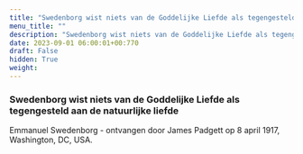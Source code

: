 ```yaml
---
title: "Swedenborg wist niets van de Goddelijke Liefde als tegengesteld aan de natuurlijke liefde"
menu_title: ""
description: "Swedenborg wist niets van de Goddelijke Liefde als tegengesteld aan de natuurlijke liefde"
date: 2023-09-01 06:00:01+00:770
draft: False
hidden: True
weight:
---
```

### Swedenborg wist niets van de Goddelijke Liefde als tegengesteld aan de natuurlijke liefde

Emmanuel Swedenborg - ontvangen door James Padgett op 8 april 1917, Washington, DC, USA.
